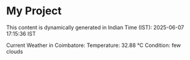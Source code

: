 # My Project

This content is dynamically generated in Indian Time (IST): 2025-06-07 17:15:36 IST


Current Weather in Coimbatore:
Temperature: 32.88 °C
Condition: few clouds
